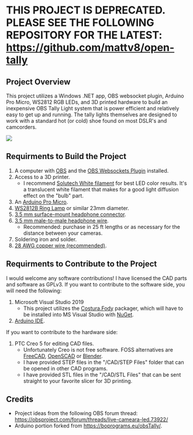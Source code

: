 THIS PROJECT IS DEPRECATED. PLEASE SEE THE FOLLOWING REPOSITORY FOR THE LATEST: https://github.com/mattv8/open-tally
==================================================

Project Overview
----------------------------
This project utilizes a Windows .NET app, OBS websocket plugin, Arduino Pro Micro, WS2812 RGB LEDs, and 3D printed hardware to build an inexpensive OBS Tally Light system that is power efficient and relatively easy to get up and running. The tally lights themselves are designed to work with a standard hot (or cold) shoe found on most DSLR's and camcorders.

[![](http://img.youtube.com/vi/zPsItWoxoUQ/0.jpg)](http://www.youtube.com/watch?v=zPsItWoxoUQ "")


Requirments to Build the Project
----------------------------
1. A computer with [OBS](https://obsproject.com/download) and the [OBS Websockets Plugin](https://obsproject.com/forum/resources/obs-websocket-remote-control-obs-studio-from-websockets.466/) installed.
2. Access to a 3D printer.
	- I recommend [Solutech White filament](https://www.amazon.com/gp/product/B01B5KFRHO/ref=ppx_yo_dt_b_search_asin_title?ie=UTF8&psc=1) for best LED color results. It's a translucent white filament that makes for a good light diffusion effect on the "bulb" part.
3. An [Arduino Pro Micro](https://www.amazon.com/OSOYOO-ATmega32U4-arduino-Leonardo-ATmega328/dp/B012FOV17O?th=1).
4. [WS2812B Ring Lamp](https://www.amazon.com/gp/product/B0105VMT4S/ref=ppx_yo_dt_b_search_asin_title?ie=UTF8&psc=1) or similar 23mm diameter.
5. [3.5 mm surface-mount headphone connector](https://www.amazon.com/dp/B0833WYLWQ/ref=dp_cerb_1).
6. [3.5 mm male-to-male headphone wire](https://www.amazon.com/gp/product/B004JWIPKM/ref=ppx_yo_dt_b_asin_title_o00_s01?ie=UTF8&psc=1). 
	- Recommended: purchase in 25 ft lengths or as necessary for the distance between your cameras.
7. Soldering iron and solder.
8. [28 AWG copper wire (recommended)](https://www.amazon.com/Electrical-different-Insulated-Temperature-Resistance/dp/B07G2HFCS1/ref=sr_1_5?dchild=1&keywords=28+gauge+wire&qid=1598292006&sr=8-5).

Requirments to Contribute to the Project
----------------------------
I would welcome any software contributions! I have licensed the CAD parts and software as GPLv3. If you want to contribute to the software side, you will need the following:
1. Microsoft Visual Studio 2019
	- This project utilizes the [Costura.Fody](https://www.nuget.org/packages/Costura.Fody/) packager, which will have to be installed into MS Visual Studio with [NuGet](https://docs.microsoft.com/en-us/nuget/consume-packages/install-use-packages-visual-studio).
2. [Arduino IDE](https://www.arduino.cc/en/main/software).

If you want to contribute to the hardware side:
1. PTC Creo 5 for editing CAD files.
	- Unfortunately Creo is not free software. FOSS alternatives are [FreeCAD](https://www.freecadweb.org/), [OpenSCAD](https://www.openscad.org/) or [Blender](https://www.blender.org/download/).
	- I have provided STEP files in the "/CAD/STEP Files" folder that can be opened in other CAD programs.
	- I have provided STL files in the "/CAD/STL Files" that can be sent straight to your favorite slicer for 3D printing.

Credits
-----------------------------
- Project ideas from the following OBS forum thread: https://obsproject.com/forum/threads/live-cameara-led.73922/
- Arduino portion forked from https://boprograms.eu/obsTally/.
